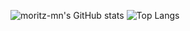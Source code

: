 ![moritz-mn's GitHub stats](https://github-readme-stats.vercel.app/api?username=moritz-mn&count_private=true&show_icons=true&theme=onedark) 
![Top Langs](https://github-readme-stats.vercel.app/api/top-langs/?username=moritz-mn&theme=onedark) 
